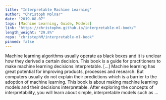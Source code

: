 ```yaml
---
title: "Interpretable Machine Learning"
author: "Christoph Molnar"
date: "2019-08-07"
tags: [Machine Learning, Guide, Models]
link: "https://christophm.github.io/interpretable-ml-book/"
length_weight: "29.8%"
repo: "christophM/interpretable-ml-book"
pinned: false
---
```


Machine learning algorithms usually operate as black boxes and it is unclear how they derived a certain decision. This book is a guide for practitioners to make machine learning decisions interpretable. [...] Machine learning has great potential for improving products, processes and research. But computers usually do not explain their predictions which is a barrier to the adoption of machine learning. This book is about making machine learning models and their decisions interpretable. After exploring the concepts of interpretability, you will learn about simple, interpretable models such as ...
